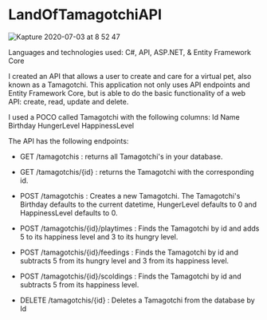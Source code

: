 # LandOfTamagotchiAPI

![Kapture 2020-07-03 at 8 52 47](https://user-images.githubusercontent.com/62678918/86471114-bb6c9700-bd0a-11ea-8c84-ecd7d114ae30.gif)

Languages and technologies used: C#, API, ASP.NET, & Entity Framework Core

I created an API that allows a user to create and care for a virtual pet, also known as a Tamagotchi. This application not only uses API endpoints and Entity Framework Core, but is able to do the basic functionality of a web API: create, read, update and delete.

I used a POCO called Tamagotchi with the following columns:
Id
Name
Birthday
HungerLevel
HappinessLevel

The API has the following endpoints:

- GET /tamagotchis : returns all Tamagotchi's in your database.

- GET /tamagotchis/{id} : returns the Tamagotchi with the corresponding id.

- POST /tamagotchis : Creates a new Tamagotchi. The Tamagotchi's Birthday defaults to the current datetime, HungerLevel defaults to 0 and HappinessLevel defaults to 0.

- POST /tamagotchis/{id}/playtimes : Finds the Tamagotchi by id and adds 5 to its happiness level and 3 to its hungry level.

- POST /tamagotchis/{id}/feedings : Finds the Tamagotchi by id and subtracts 5 from its hungry level and 3 from its happiness level.

- POST /tamagotchis/{id}/scoldings : Finds the Tamagotchi by id and subtracts 5 from its happiness level.

- DELETE /tamagotchis/{id} : Deletes a Tamagotchi from the database by Id
